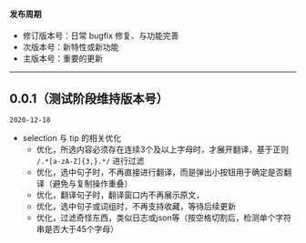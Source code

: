 #### 发布周期

- 修订版本号：日常 bugfix 修复、与功能完善
- 次版本号：新特性或新功能
- 主版本号：重要的更新

---

## 0.0.1（测试阶段维持版本号）

`2020-12-18`

- selection 与 tip 的相关优化
  - 优化，所选内容必须存在连续3个及以上字母时，才展开翻译，基于正则 `/.*[a-zA-Z]{3,}.*/` 进行过滤
  - 优化，选中句子时，不再直接进行翻译，而是弹出小按钮用于确定是否翻译（避免与复制操作重叠）
  - 优化，翻译句子时，翻译窗口内不再展示原文，
  - 优化，选中句子或词组时，不再支持收藏，等待后续更新
  - 优化，过滤奇怪东西，类似日志或json等（按空格切割后，检测单个字符串是否大于45个字母）